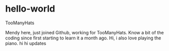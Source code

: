 # hello-world
TooManyHats

Mendy here, just joined Github, working for TooManyHats.
Know a bit of the coding since first starting to learn it a month ago.
Hi, i also love playing the piano. 
hi hi
updates
